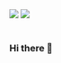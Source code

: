 <img src="https://capsule-render.vercel.app/api?type=shark&color=#9999FF&height=300&section=footer&text=dd&fontSize=40" />
<img src="https://github-readme-stats.vercel.app/api/top-langs/?username=Janeee205&layout=compact"><br><br>




### Hi there 👋

<!--
**Janeee205/Janeee205** is a ✨ _special_ ✨ repository because its `README.md` (this file) appears on your GitHub profile.

Here are some ideas to get you started:

- 🔭 I’m currently working on ...
- 🌱 I’m currently learning ...
- 👯 I’m looking to collaborate on ...
- 🤔 I’m looking for help with ...
- 💬 Ask me about ...
- 📫 How to reach me: ...
- 😄 Pronouns: ...
- ⚡ Fun fact: ...
-->
